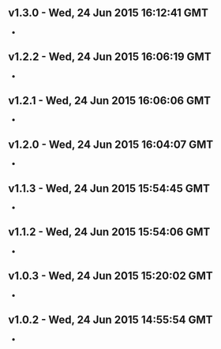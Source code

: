 v1.3.0 - Wed, 24 Jun 2015 16:12:41 GMT
--------------------------------------

- 


v1.2.2 - Wed, 24 Jun 2015 16:06:19 GMT
--------------------------------------

- 


v1.2.1 - Wed, 24 Jun 2015 16:06:06 GMT
--------------------------------------

- 


v1.2.0 - Wed, 24 Jun 2015 16:04:07 GMT
--------------------------------------

- 


v1.1.3 - Wed, 24 Jun 2015 15:54:45 GMT
--------------------------------------

- 


v1.1.2 - Wed, 24 Jun 2015 15:54:06 GMT
--------------------------------------

- 


v1.0.3 - Wed, 24 Jun 2015 15:20:02 GMT
--------------------------------------

- 


v1.0.2 - Wed, 24 Jun 2015 14:55:54 GMT
--------------------------------------

- 